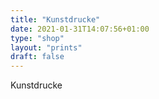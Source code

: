 ```yaml
---
title: "Kunstdrucke"
date: 2021-01-31T14:07:56+01:00
type: "shop"
layout: "prints"
draft: false
---
```


Kunstdrucke